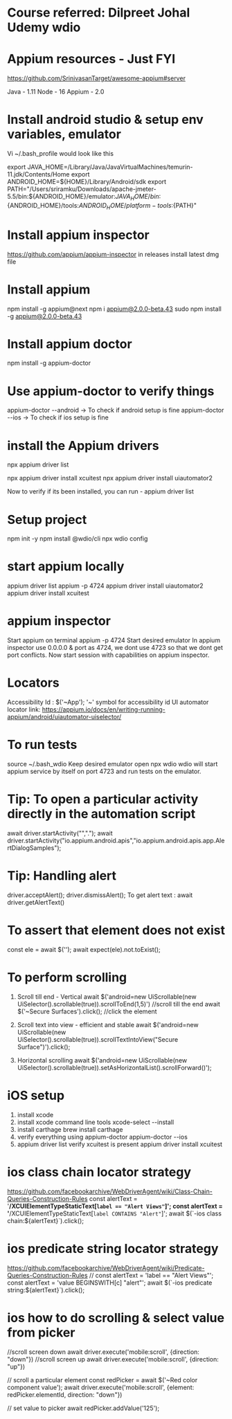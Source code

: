 # Course referred: Dilpreet Johal Udemy wdio

# Appium resources - Just FYI
https://github.com/SrinivasanTarget/awesome-appium#server

Java - 1.11
Node - 16
Appium - 2.0

# Install android studio & setup env variables, emulator

Vi ~/.bash_profile would look like this

export JAVA_HOME=/Library/Java/JavaVirtualMachines/temurin-11.jdk/Contents/Home
export ANDROID_HOME=${HOME}/Library/Android/sdk
export PATH="/Users/sriramku/Downloads/apache-jmeter-5.5/bin:${ANDROID_HOME}/emulator:${JAVA_HOME}/bin:${ANDROID_HOME}/tools:${ANDROID_HOME}/platform-tools:${PATH}"

# Install appium inspector
https://github.com/appium/appium-inspector
in releases install latest dmg file

# Install appium
npm install -g appium@next
npm i appium@2.0.0-beta.43
sudo npm install -g appium@2.0.0-beta.43

# Install appium doctor
npm install -g appium-doctor

# Use appium-doctor to verify things

appium-doctor --android -> To check if android setup is fine
appium-doctor --ios -> To check if ios setup is fine


# install the Appium drivers

npx appium driver list

npx appium driver install xcuitest
npx appium driver install uiautomator2

Now to verify if its been installed, you can run - appium driver list

# Setup project

npm init -y
npm install @wdio/cli
npx wdio config

# start appium locally

appium driver list
appium -p 4724
appium driver install uiautomator2
appium driver install xcuitest


# appium inspector

Start appium on terminal
appium -p 4724
Start desired emulator
In appium inspector
use 0.0.0.0 & port as 4724, we dont use 4723 so that we dont get port conflicts.
Now start session with capabilities on appium inspector.

# Locators

Accessibility Id : $('~App'); '~' symbol for accessibility id
UI automator locator link:
https://appium.io/docs/en/writing-running-appium/android/uiautomator-uiselector/

# To run tests 
source ~/.bash_wdio
Keep desired emulator open
npx wdio
wdio will start appium service by itself on port 4723 and run tests on the emulator.

# Tip: To open a particular activity directly in the automation script

await driver.startActivity("<package name>","<package name>.<activity name>");
await driver.startActivity("io.appium.android.apis","io.appium.android.apis.app.AlertDialogSamples");

# Tip: Handling alert

driver.acceptAlert();
driver.dismissAlert();
To get alert text : await driver.getAlertText()


# To assert that element does not exist

const ele = await $('<Locator>');
await expect(ele).not.toExist();

# To perform scrolling

1) Scroll till end - Vertical
await $('android=new UiScrollable(new UiSelector().scrollable(true)).scrollToEnd(1,5)') //scroll till the end
await $('~Secure Surfaces').click(); //click the element
        
2) Scroll text into view - efficient and stable
await $('android=new UiScrollable(new UiSelector().scrollable(true)).scrollTextIntoView("Secure Surface")').click();

3) Horizontal scrolling
await $('android=new UiScrollable(new UiSelector().scrollable(true)).setAsHorizontalList().scrollForward()');


# iOS setup

1) install xcode
2) install xcode command line tools
xcode-select --install
3) install carthage
brew install carthage
4) verify everything using appium-doctor
appium-doctor --ios
5) appium driver list
verify xcuitest is present
appium driver install xcuitest


# ios class chain locator strategy
https://github.com/facebookarchive/WebDriverAgent/wiki/Class-Chain-Queries-Construction-Rules
const alertText = '**/XCUIElementTypeStaticText[`label == "Alert Views"`]';
const alertText = '**/XCUIElementTypeStaticText[`label CONTAINS "Alert"`]';
await $(`-ios class chain:${alertText}`).click();

# ios predicate string locator strategy
https://github.com/facebookarchive/WebDriverAgent/wiki/Predicate-Queries-Construction-Rules
// const alertText = 'label == "Alert Views"';
const alertText = 'value BEGINSWITH[c] "alert"';
await $(`-ios predicate string:${alertText}`).click();

# ios how to do scrolling & select value from picker
//scroll screen down
await driver.execute('mobile:scroll', {direction: "down"})
//scroll screen up
await driver.execute('mobile:scroll', {direction: "up"})

// scroll a particular element
const redPicker = await $('~Red color component value');
await driver.execute('mobile:scroll', {element: redPicker.elementId, direction: "down"})

// set value to picker
await redPicker.addValue('125'); 


